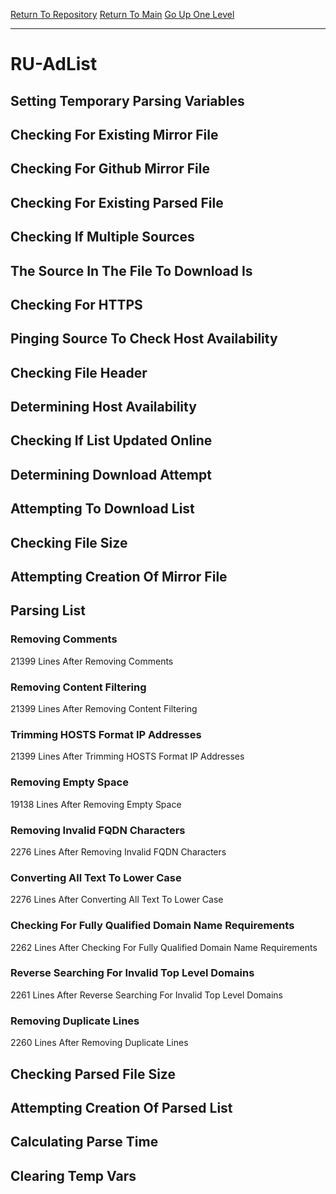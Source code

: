 [Return To Repository](https://github.com/deathbybandaid/piholeparser/)
[Return To Main](https://github.com/deathbybandaid/piholeparser/blob/master/RecentRunLogs/Mainlog.md)
[Go Up One Level](https://github.com/deathbybandaid/piholeparser/blob/master/RecentRunLogs/TopLevelScripts/30-Processing-External-Blacklists.md)
____________________________________
# RU-AdList
## Setting Temporary Parsing Variables
## Checking For Existing Mirror File
## Checking For Github Mirror File
## Checking For Existing Parsed File
## Checking If Multiple Sources
## The Source In The File To Download Is
## Checking For HTTPS
## Pinging Source To Check Host Availability
## Checking File Header
## Determining Host Availability
## Checking If List Updated Online
## Determining Download Attempt
## Attempting To Download List
## Checking File Size
## Attempting Creation Of Mirror File
## Parsing List
### Removing Comments
21399 Lines After Removing Comments
### Removing Content Filtering
21399 Lines After Removing Content Filtering
### Trimming HOSTS Format IP Addresses
21399 Lines After Trimming HOSTS Format IP Addresses
### Removing Empty Space
19138 Lines After Removing Empty Space
### Removing Invalid FQDN Characters
2276 Lines After Removing Invalid FQDN Characters
### Converting All Text To Lower Case
2276 Lines After Converting All Text To Lower Case
### Checking For Fully Qualified Domain Name Requirements
2262 Lines After Checking For Fully Qualified Domain Name Requirements
### Reverse Searching For Invalid Top Level Domains
2261 Lines After Reverse Searching For Invalid Top Level Domains
### Removing Duplicate Lines
2260 Lines After Removing Duplicate Lines
## Checking Parsed File Size
## Attempting Creation Of Parsed List
## Calculating Parse Time
## Clearing Temp Vars
